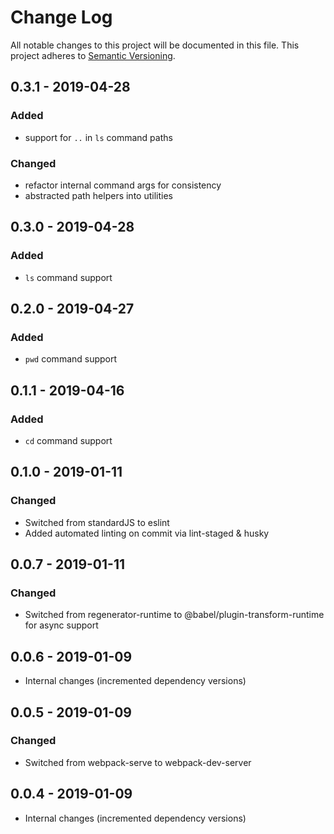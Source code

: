 # Change Log

All notable changes to this project will be documented in this file.
This project adheres to [Semantic Versioning](http://semver.org/).

## 0.3.1 - 2019-04-28

### Added

  - support for `..` in `ls` command paths

### Changed
  - refactor internal command args for consistency
  - abstracted path helpers into utilities

## 0.3.0 - 2019-04-28

### Added

 - `ls` command support

## 0.2.0 - 2019-04-27

### Added

- `pwd` command support

## 0.1.1 - 2019-04-16

### Added

- `cd` command support

## 0.1.0 - 2019-01-11

### Changed

- Switched from standardJS to eslint
- Added automated linting on commit via lint-staged & husky

## 0.0.7 - 2019-01-11

### Changed

- Switched from regenerator-runtime to @babel/plugin-transform-runtime for async support

## 0.0.6 - 2019-01-09

- Internal changes (incremented dependency versions)

## 0.0.5 - 2019-01-09

### Changed

- Switched from webpack-serve to webpack-dev-server

## 0.0.4 - 2019-01-09

- Internal changes (incremented dependency versions)

